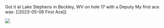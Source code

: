 Got it at Lake Stephens in Beckley, WV on hole 17 with a Deputy
My first ace was: [[2023-05-06 First Ace]]

![](https://ik.imagekit.io/lkat/blog/PXL_20230514_201738696_-0lMI87Sz.jpg?updatedAt=1685817198341)